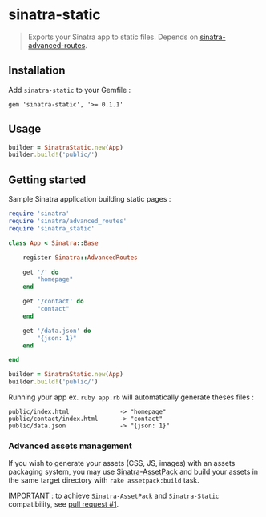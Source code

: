 # sinatra-static

> Exports your Sinatra app to static files. Depends on [sinatra-advanced-routes](https://github.com/rkh/sinatra-advanced-routes).

## Installation

Add `sinatra-static` to your Gemfile :

    gem 'sinatra-static', '>= 0.1.1'

## Usage

```ruby
builder = SinatraStatic.new(App)
builder.build!('public/')
```

## Getting started

Sample Sinatra application building static pages :

```ruby
require 'sinatra'
require 'sinatra/advanced_routes'
require 'sinatra_static'

class App < Sinatra::Base

    register Sinatra::AdvancedRoutes

    get '/' do    
        "homepage"
    end

    get '/contact' do
        "contact"
    end

    get '/data.json' do
        "{json: 1}"
    end

end

builder = SinatraStatic.new(App)
builder.build!('public/')
```

Running your app ex. `ruby app.rb` will automatically generate theses files :

    public/index.html              -> "homepage"
    public/contact/index.html      -> "contact"
    public/data.json               -> "{json: 1}"

### Advanced assets management

If you wish to generate your assets (CSS, JS, images) with an assets packaging system,
you may use [Sinatra-AssetPack](https://github.com/rstacruz/sinatra-assetpack) and build
your assets in the same target directory with `rake assetpack:build` task.

IMPORTANT : to achieve `Sinatra-AssetPack` and `Sinatra-Static` compatibility, see [pull request #1](https://github.com/paulasmuth/sinatra-static/pull/1).